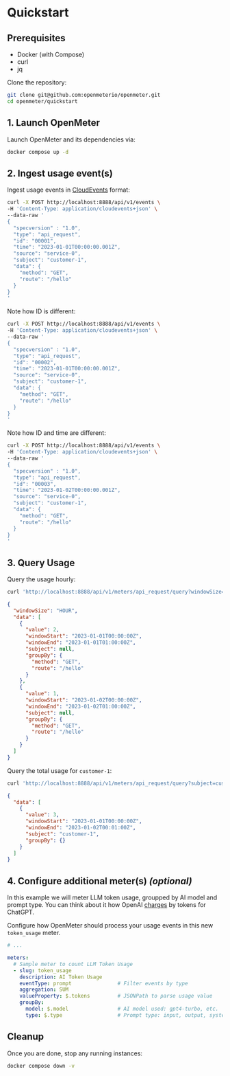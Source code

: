 # Quickstart

## Prerequisites

- Docker (with Compose)
- curl
- jq

Clone the repository:

```sh
git clone git@github.com:openmeterio/openmeter.git
cd openmeter/quickstart
```

## 1. Launch OpenMeter

Launch OpenMeter and its dependencies via:

```sh
docker compose up -d
```

## 2. Ingest usage event(s)

Ingest usage events in [CloudEvents](https://cloudevents.io/) format:

```sh
curl -X POST http://localhost:8888/api/v1/events \
-H 'Content-Type: application/cloudevents+json' \
--data-raw '
{
  "specversion" : "1.0",
  "type": "api_request",
  "id": "00001",
  "time": "2023-01-01T00:00:00.001Z",
  "source": "service-0",
  "subject": "customer-1",
  "data": {
    "method": "GET",
    "route": "/hello"
  }
}
'
```

Note how ID is different:

```sh
curl -X POST http://localhost:8888/api/v1/events \
-H 'Content-Type: application/cloudevents+json' \
--data-raw '
{
  "specversion" : "1.0",
  "type": "api_request",
  "id": "00002",
  "time": "2023-01-01T00:00:00.001Z",
  "source": "service-0",
  "subject": "customer-1",
  "data": {
    "method": "GET",
    "route": "/hello"
  }
}
'
```

Note how ID and time are different:

```sh
curl -X POST http://localhost:8888/api/v1/events \
-H 'Content-Type: application/cloudevents+json' \
--data-raw '
{
  "specversion" : "1.0",
  "type": "api_request",
  "id": "00003",
  "time": "2023-01-02T00:00:00.001Z",
  "source": "service-0",
  "subject": "customer-1",
  "data": {
    "method": "GET",
    "route": "/hello"
  }
}
'
```

## 3. Query Usage

Query the usage hourly:

```sh
curl 'http://localhost:8888/api/v1/meters/api_request/query?windowSize=HOUR&groupBy=method&groupBy=route' | jq
```

```json
{
  "windowSize": "HOUR",
  "data": [
    {
      "value": 2,
      "windowStart": "2023-01-01T00:00:00Z",
      "windowEnd": "2023-01-01T01:00:00Z",
      "subject": null,
      "groupBy": {
        "method": "GET",
        "route": "/hello"
      }
    },
    {
      "value": 1,
      "windowStart": "2023-01-02T00:00:00Z",
      "windowEnd": "2023-01-02T01:00:00Z",
      "subject": null,
      "groupBy": {
        "method": "GET",
        "route": "/hello"
      }
    }
  ]
}
```

Query the total usage for `customer-1`:

```sh
curl 'http://localhost:8888/api/v1/meters/api_request/query?subject=customer-1' | jq
```

```json
{
  "data": [
    {
      "value": 3,
      "windowStart": "2023-01-01T00:00:00Z",
      "windowEnd": "2023-01-02T00:01:00Z",
      "subject": "customer-1",
      "groupBy": {}
    }
  ]
}
```

## 4. Configure additional meter(s) _(optional)_

In this example we will meter LLM token usage, groupped by AI model and prompt type.
You can think about it how OpenAI [charges](https://openai.com/pricing) by tokens for ChatGPT.

Configure how OpenMeter should process your usage events in this new `token_usage` meter.

```yaml
# ...

meters:
  # Sample meter to count LLM Token Usage
  - slug: token_usage
    description: AI Token Usage
    eventType: prompt               # Filter events by type
    aggregation: SUM
    valueProperty: $.tokens         # JSONPath to parse usage value
    groupBy:
      model: $.model                # AI model used: gpt4-turbo, etc.
      type: $.type                  # Prompt type: input, output, system

```

## Cleanup

Once you are done, stop any running instances:

```sh
docker compose down -v
```
